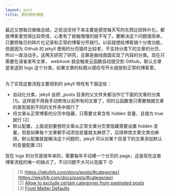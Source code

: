 ```yaml
---
layout: post
title: 捯饬捯饬博客
---
```

最近又想每日做做总结，之前没坚持下来主要是感觉每天写的东西比较碎片化，都放博客里觉得比较奇怪，心里有了抵触慢慢的就不写了。要解决这个问题很简单，只要把每日的碎片化记录和正常的博客分开就行。以前就想给博客搞个分类功能，但是因为 Github 的 jekyll 使用的分页插件比较老，不支持分类下的文章的分页，所以一直没动手。这两天研究了研究，总算是曲线救国实现了内容的分类。现在只需要在语雀发布文章， webhook 就会触发云函数自动提交到 Github。默认文章是发送到 logs 这个分类，如果文章的标题以感叹号开头就放到正常的博客里。<br />​

为了实现这套流程主要用到的 jekyll 特性有下面这些：

- 自动化分类，jekyll 会把 _posts 目录的父文件夹都当作它下面的文章的分类 [1]。这样就不用我手动修改以前所有的文章了，同时云函数里只需要根据文章的类型放到不同的文件夹中就行了
- 将文章从正常博客的分页中隐藏，只需要文章含有 hidden 变量，且值为 true 就行 [2]
- 默认配置，上面说到要想将文章从正常文章分页里隐藏需要设置 hidden 变量，但是如果每个文章都手动添加变量就太麻烦了，后续修改文章文类也麻烦。默认配置就是解决这个问题的，jekyll 可以对某个目录下的文章添加默认的变量配置 [3]

现在 logs 的分页是按年来的，需要每年手动建一个分页的 page，这是现在这套博客流程的唯一的缺点了，不过问题不大可以克服下 😊
> [1] [https://jekyllrb.com/docs/posts/#categories](https://jekyllrb.com/docs/posts/#categories)
> ​<br />
> [2] [Allow to exclude certain categories from paginated posts](https://github.com/jekyll/jekyll-paginate/issues/6)
> ​<br />
> [3] [Front Matter Defaults](https://jekyllrb.com/docs/configuration/front-matter-defaults/)


